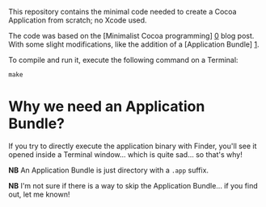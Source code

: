 This repository contains the minimal code needed to create a Cocoa Application from scratch; no Xcode used.

The code was based on the [Minimalist Cocoa programming] [0] blog post.  With some slight modifications, like the addition of a [Application Bundle] [1].

To compile and run it, execute the following command on a Terminal:

    make


# Why we need an Application Bundle?

If you try to directly execute the application binary with Finder, you'll see it opened inside a Terminal window... which is quite sad... so that's why!

**NB** An Application Bundle is just directory with a `.app` suffix.

**NB** I'm not sure if there is a way to skip the Application Bundle... if you find out, let me known!


[0]:http://www.cocoawithlove.com/2010/09/minimalist-cocoa-programming.html
[1]:https://developer.apple.com/library/mac/documentation/CoreFoundation/Conceptual/undles/BundleTypes/BundleTypes.html
